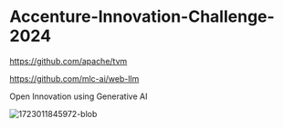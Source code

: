 # Accenture-Innovation-Challenge-2024
https://github.com/apache/tvm

https://github.com/mlc-ai/web-llm

Open Innovation using Generative AI

![1723011845972-blob](https://github.com/user-attachments/assets/6e03e8a3-26f2-4065-82c8-168bf005600a)
